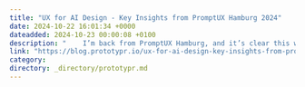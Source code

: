 ```yaml
---
title: "UX for AI Design - Key Insights from PromptUX Hamburg 2024"
date: 2024-10-22 16:01:34 +0000
dateadded: 2024-10-23 00:00:08 +0100
description: "    I’m back from PromptUX Hamburg, and it’s clear this wasn’t just another tech conference. Between the practical insights and actionable…  Continue reading on Prototypr »  "
link: "https://blog.prototypr.io/ux-for-ai-design-key-insights-from-promptux-hamburg-2024-0f3392f8f6d8?source=rss----eb297ea1161a---4"
category:
directory: _directory/prototypr.md
---
```

